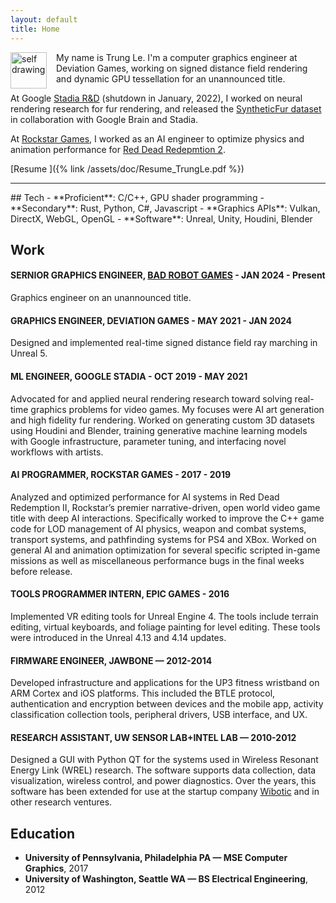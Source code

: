 ```yaml
---
layout: default
title: Home
---
```


<img width=58px src="{% link /assets/images/self_drawing.jpg %}" alt="self drawing" style="float: left; margin: 0px 15px 0px 0px;">
My name is Trung Le. I'm a computer graphics engineer at Deviation Games, working on signed distance field rendering and dynamic GPU tessellation for an unannounced title.

At Google [Stadia R&D](https://stadia.dev/) (shutdown in January, 2022), I worked on neural rendering research for fur rendering, and   released the [SyntheticFur dataset](https://github.com/google-research-datasets/synthetic-fur) in collaboration with Google Brain and Stadia. 

At [Rockstar Games](https://www.rockstargames.com/), I worked as an AI engineer to optimize physics and animation performance for [Red Dead Redepmtion 2](https://www.rockstargames.com/reddeadredemption2/).


[<i class="fas fa-envelope fa-lg icon"></i>](mailto:trungtuanle90@gmail.com)
[<i class="fab fa-linkedin fa-lg icon"></i>](https://www.linkedin.com/in/trungtuanle/)
[<i class="fab fa-github fa-lg icon"></i>](https://github.com/trungtle)
[<i class="fab fa-twitter-square fa-lg icon"></i>](https://twitter.com/trungle90)
[Resume <i class="fas fa-download fa-lg icon"></i>]({% link /assets/doc/Resume_TrungLe.pdf %})


<hr/>
## Tech
- **Proficient**: C/C++, GPU shader programming
- **Secondary**: Rust, Python, C#, Javascript
- **Graphics APIs**: Vulkan, DirectX, WebGL, OpenGL
- **Software**: Unreal, Unity, Houdini, Blender

## Work
#### SERNIOR GRAPHICS ENGINEER, [BAD ROBOT GAMES](https://www.badrobotgames.com/) - JAN 2024 - Present
Graphics engineer on an unannounced title.


#### GRAPHICS ENGINEER, DEVIATION GAMES - MAY 2021 - JAN 2024
Designed and implemented real-time signed distance field ray marching in Unreal 5.

#### ML ENGINEER, GOOGLE STADIA - OCT 2019 - MAY 2021

Advocated for and applied neural rendering research toward solving real-time graphics problems for video games. My focuses were AI art generation and high fidelity fur rendering. Worked on generating custom 3D datasets using Houdini and Blender, training generative machine learning models with Google infrastructure, parameter tuning, and interfacing novel workflows with artists. 

#### AI PROGRAMMER, ROCKSTAR GAMES - 2017 - 2019

Analyzed and optimized performance for AI systems in Red Dead Redemption II, Rockstar’s premier narrative-driven, open world video game title with deep AI interactions.  Specifically worked to improve  the C++ game code for LOD management of AI physics, weapon and combat systems, transport systems, and pathfinding systems for PS4 and XBox. Worked on general AI and animation optimization for several specific scripted in-game missions as well as miscellaneous performance bugs in the final weeks before release. 

#### TOOLS PROGRAMMER INTERN, EPIC GAMES - 2016

Implemented VR editing tools for Unreal Engine 4. The tools include terrain editing, virtual keyboards, and foliage painting for level editing. These tools were introduced in the Unreal 4.13 and 4.14 updates.

#### FIRMWARE ENGINEER, JAWBONE — 2012-2014

Developed infrastructure and applications for the UP3 fitness wristband on ARM Cortex and iOS platforms. This included the BTLE protocol, authentication and encryption between devices and the mobile app, activity classification collection tools, peripheral drivers, USB interface, and UX.

#### RESEARCH ASSISTANT, UW SENSOR LAB+INTEL LAB — 2010-2012

Designed a GUI with Python QT for the systems used in Wireless Resonant Energy Link (WREL) research. The software supports data collection, data visualization, wireless control, and power diagnostics. Over the years, this software has been extended for use at the startup company [Wibotic](https://www.wibotic.com/) and in other research ventures.

## Education

- **University of Pennsylvania, Philadelphia PA — MSE Computer Graphics**, 2017
- **University of Washington, Seattle WA — BS Electrical Engineering**, 2012




